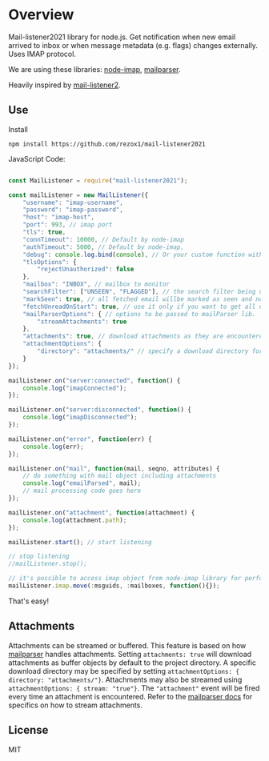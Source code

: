 # Overview

Mail-listener2021 library for node.js. Get notification when new email arrived to inbox or when message metadata (e.g. flags) changes externally. Uses IMAP protocol.

We are using these libraries: [node-imap](https://github.com/mscdex/node-imap), [mailparser](https://github.com/andris9/mailparser).

Heavily inspired by [mail-listener2](https://github.com/chirag04/mail-listener2).

## Use

Install

`npm install https://github.com/rezox1/mail-listener2021`


JavaScript Code:


```javascript

const MailListener = require("mail-listener2021");

const mailListener = new MailListener({
	"username": "imap-username",
	"password": "imap-password",
	"host": "imap-host",
	"port": 993, // imap port
	"tls": true,
	"connTimeout": 10000, // Default by node-imap
	"authTimeout": 5000, // Default by node-imap,
	"debug": console.log.bind(console), // Or your custom function with only one incoming argument. Default: null
	"tlsOptions": {
		"rejectUnauthorized": false
	},
	"mailbox": "INBOX", // mailbox to monitor
	"searchFilter": ["UNSEEN", "FLAGGED"], // the search filter being used after an IDLE notification has been retrieved
	"markSeen": true, // all fetched email willbe marked as seen and not fetched next time
	"fetchUnreadOnStart": true, // use it only if you want to get all unread email on lib start. Default is `false`,
	"mailParserOptions": { // options to be passed to mailParser lib.
		"streamAttachments": true
	},
	"attachments": true, // download attachments as they are encountered to the project directory
	"attachmentOptions": {
		"directory": "attachments/" // specify a download directory for attachments
	}
});

mailListener.on("server:connected", function() {
	console.log("imapConnected");
});

mailListener.on("server:disconnected", function() {
	console.log("imapDisconnected");
});

mailListener.on("error", function(err) {
	console.log(err);
});

mailListener.on("mail", function(mail, seqno, attributes) {
	// do something with mail object including attachments
	console.log("emailParsed", mail);
	// mail processing code goes here
});

mailListener.on("attachment", function(attachment) {
	console.log(attachment.path);
});

mailListener.start(); // start listening

// stop listening
//mailListener.stop();

// it's possible to access imap object from node-imap library for performing additional actions. E.x.
mailListener.imap.move(:msguids, :mailboxes, function(){});

```

That's easy!

## Attachments
Attachments can be streamed or buffered. This feature is based on how [mailparser](https://github.com/andris9/mailparser#attachments) handles attachments.
Setting `attachments: true` will download attachments as buffer objects by default to the project directory.
A specific download directory may be specified by setting `attachmentOptions: { directory: "attachments/"}`.
Attachments may also be streamed using `attachmentOptions: { stream: "true"}`. The `"attachment"` event will be fired every time an attachment is encountered.
Refer to the [mailparser docs](https://github.com/andris9/mailparser#attachment-streaming) for specifics on how to stream attachments.


## License

MIT
